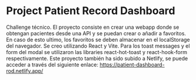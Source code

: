 # Project Patient Record Dashboard

Challenge técnico. El proyecto consiste en crear una webapp donde se obtengan pacientes desde una API y se puedan crear o añadir a favoritos. En caso de esto ultimo, los favoritos se deben almacenar en el localStorage del navegador. Se creo utilizando React y Vite. Para los toast messages y el form del modal se utilizaron las libraries react-hot-toast y react-hook-form respectivamente.
Este proyecto también ha sido subido a Netlify, se puede acceder a través del siguiente enlace:
https://patient-dashboard-rod.netlify.app/
